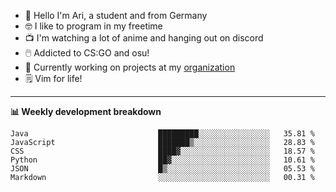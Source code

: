 * 👋 Hello I'm Ari, a student and from Germany
* 🤓 I like to program in my freetime
* 📺 I'm watching a lot of anime and hanging out on discord
* 🖱️ Addicted to CS:GO and osu!
* 👷 Currently working on projects at my [organization](https://github.com/aridevelopment-de)
* 🗒️ Vim for life!

<hr />

**📊 Weekly development breakdown**

<!--START_SECTION:waka-->

```text
Java                             █████████░░░░░░░░░░░░░░░░   35.81 %
JavaScript                       ███████▒░░░░░░░░░░░░░░░░░   28.83 %
CSS                              ████▓░░░░░░░░░░░░░░░░░░░░   18.57 %
Python                           ██▓░░░░░░░░░░░░░░░░░░░░░░   10.61 %
JSON                             █▒░░░░░░░░░░░░░░░░░░░░░░░   05.53 %
Markdown                         ░░░░░░░░░░░░░░░░░░░░░░░░░   00.31 %
```

<!--END_SECTION:waka-->
